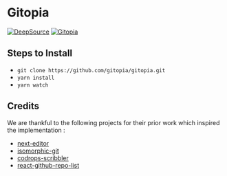 # Gitopia

[![DeepSource](https://static.deepsource.io/deepsource-badge-light-mini.svg)](https://deepsource.io/gh/TheTechTrap/dgit/?ref=repository-badge)
[![Gitopia](https://img.shields.io/endpoint?style=&url=https://gitopia.org/mirror-badge.json)](https://gitopia.org/#/z_TqsbmVJOKzpuQH4YrYXv_Q0DrkwDwc0UqapRrE0Do/Gitopia)

## Steps to Install

- `git clone https://github.com/gitopia/gitopia.git`
- `yarn install`
- `yarn watch`

## Credits

We are thankful to the following projects for their prior work which inspired the implementation :

- [next-editor](https://github.com/mizchi/next-editor)
- [isomorphic-git](https://github.com/isomorphic-git/isomorphic-git)
- [codrops-scribbler](https://github.com/amiechen/codrops-scribbler/)
- [react-github-repo-list](https://github.com/lukemorales/react-github-repo-list)
